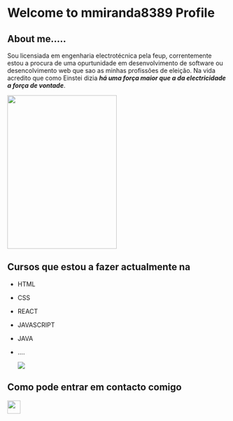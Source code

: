 # Welcome to mmiranda8389 Profile

## About me.....

Sou licensiada em engenharia electrotécnica pela feup, correntemente estou a procura de uma opurtunidade em desenvolvimento de software ou desencolvimento web que sao as minhas profissões de eleição.
Na vida acredito que como Einstei dizia ***há uma força maior que a da electricidade a força de vontade***.

<img src="https://i.pinimg.com/originals/0d/9f/02/0d9f02c29bc5e086fe5d4b8902ae39da.gif" width="250" height="350">

## Cursos que estou a fazer actualmente na 

- HTML
- CSS
- REACT
- JAVASCRIPT
- JAVA
- ....

  <img src="https://media.tenor.com/rLIDHh1Q92EAAAAM/help-pray.gif" >

## Como pode entrar em contacto comigo

[<img src="https://upload.wikimedia.org/wikipedia/commons/thumb/8/81/LinkedIn_icon.svg/768px-LinkedIn_icon.svg.png" width="30" height="30">](https://www.linkedin.com/in/marta-fernandes-3b2445240/)
